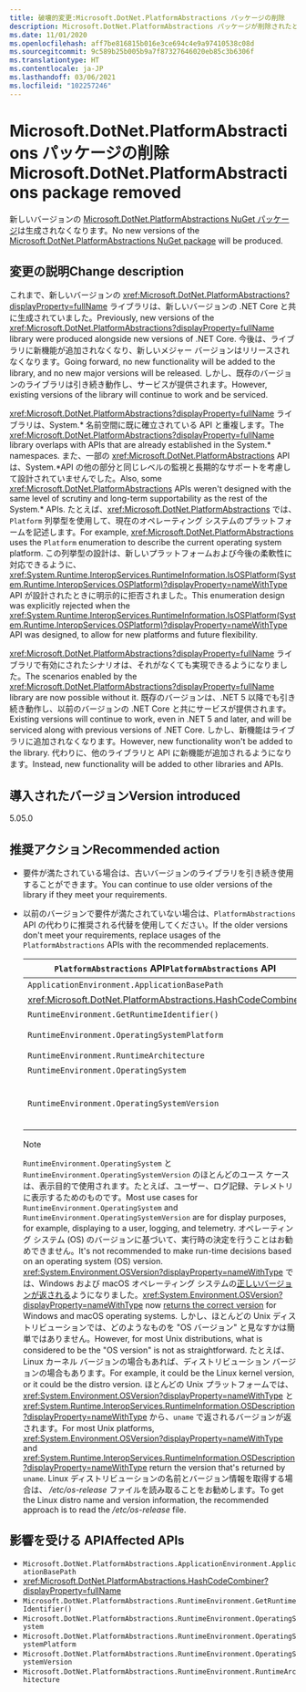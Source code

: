 ```yaml
---
title: 破壊的変更:Microsoft.DotNet.PlatformAbstractions パッケージの削除
description: Microsoft.DotNet.PlatformAbstractions パッケージが削除されたという、Core .NET ライブラリに含まれる .NET 5 の破壊的変更について説明します。
ms.date: 11/01/2020
ms.openlocfilehash: aff7be816815b016e3ce694c4e9a97410538c08d
ms.sourcegitcommit: 9c589b25b005b9a7f87327646020eb85c3b6306f
ms.translationtype: HT
ms.contentlocale: ja-JP
ms.lasthandoff: 03/06/2021
ms.locfileid: "102257246"
---
```

# <a name="microsoftdotnetplatformabstractions-package-removed"></a><span data-ttu-id="96f9a-103">Microsoft.DotNet.PlatformAbstractions パッケージの削除</span><span class="sxs-lookup"><span data-stu-id="96f9a-103">Microsoft.DotNet.PlatformAbstractions package removed</span></span>

<span data-ttu-id="96f9a-104">新しいバージョンの [Microsoft.DotNet.PlatformAbstractions NuGet パッケージ](https://www.nuget.org/packages/Microsoft.DotNet.PlatformAbstractions/)は生成されなくなります。</span><span class="sxs-lookup"><span data-stu-id="96f9a-104">No new versions of the [Microsoft.DotNet.PlatformAbstractions NuGet package](https://www.nuget.org/packages/Microsoft.DotNet.PlatformAbstractions/) will be produced.</span></span>

## <a name="change-description"></a><span data-ttu-id="96f9a-105">変更の説明</span><span class="sxs-lookup"><span data-stu-id="96f9a-105">Change description</span></span>

<span data-ttu-id="96f9a-106">これまで、新しいバージョンの <xref:Microsoft.DotNet.PlatformAbstractions?displayProperty=fullName> ライブラリは、新しいバージョンの .NET Core と共に生成されていました。</span><span class="sxs-lookup"><span data-stu-id="96f9a-106">Previously, new versions of the <xref:Microsoft.DotNet.PlatformAbstractions?displayProperty=fullName> library were produced alongside new versions of .NET Core.</span></span> <span data-ttu-id="96f9a-107">今後は、ライブラリに新機能が追加されなくなり、新しいメジャー バージョンはリリースされなくなります。</span><span class="sxs-lookup"><span data-stu-id="96f9a-107">Going forward, no new functionality will be added to the library, and no new major versions will be released.</span></span> <span data-ttu-id="96f9a-108">しかし、既存のバージョンのライブラリは引き続き動作し、サービスが提供されます。</span><span class="sxs-lookup"><span data-stu-id="96f9a-108">However, existing versions of the library will continue to work and be serviced.</span></span>

<span data-ttu-id="96f9a-109"><xref:Microsoft.DotNet.PlatformAbstractions?displayProperty=fullName> ライブラリは、System.\* 名前空間に既に確立されている API と重複します。</span><span class="sxs-lookup"><span data-stu-id="96f9a-109">The <xref:Microsoft.DotNet.PlatformAbstractions?displayProperty=fullName> library overlaps with APIs that are already established in the System.\* namespaces.</span></span> <span data-ttu-id="96f9a-110">また、一部の <xref:Microsoft.DotNet.PlatformAbstractions> API は、System.\*API の他の部分と同じレベルの監視と長期的なサポートを考慮して設計されていませんでした。</span><span class="sxs-lookup"><span data-stu-id="96f9a-110">Also, some <xref:Microsoft.DotNet.PlatformAbstractions> APIs weren't designed with the same level of scrutiny and long-term supportability as the rest of the System.\* APIs.</span></span> <span data-ttu-id="96f9a-111">たとえば、<xref:Microsoft.DotNet.PlatformAbstractions> では、`Platform` 列挙型を使用して、現在のオペレーティング システムのプラットフォームを記述します。</span><span class="sxs-lookup"><span data-stu-id="96f9a-111">For example, <xref:Microsoft.DotNet.PlatformAbstractions> uses the `Platform` enumeration to describe the current operating system platform.</span></span> <span data-ttu-id="96f9a-112">この列挙型の設計は、新しいプラットフォームおよび今後の柔軟性に対応できるように、<xref:System.Runtime.InteropServices.RuntimeInformation.IsOSPlatform(System.Runtime.InteropServices.OSPlatform)?displayProperty=nameWithType> API が設計されたときに明示的に拒否されました。</span><span class="sxs-lookup"><span data-stu-id="96f9a-112">This enumeration design was explicitly rejected when the <xref:System.Runtime.InteropServices.RuntimeInformation.IsOSPlatform(System.Runtime.InteropServices.OSPlatform)?displayProperty=nameWithType> API was designed, to allow for new platforms and future flexibility.</span></span>

<span data-ttu-id="96f9a-113"><xref:Microsoft.DotNet.PlatformAbstractions?displayProperty=fullName> ライブラリで有効にされたシナリオは、それがなくても実現できるようになりました。</span><span class="sxs-lookup"><span data-stu-id="96f9a-113">The scenarios enabled by the <xref:Microsoft.DotNet.PlatformAbstractions?displayProperty=fullName> library are now possible without it.</span></span> <span data-ttu-id="96f9a-114">既存のバージョンは、.NET 5 以降でも引き続き動作し、以前のバージョンの .NET Core と共にサービスが提供されます。</span><span class="sxs-lookup"><span data-stu-id="96f9a-114">Existing versions will continue to work, even in .NET 5 and later, and will be serviced along with previous versions of .NET Core.</span></span> <span data-ttu-id="96f9a-115">しかし、新機能はライブラリに追加されなくなります。</span><span class="sxs-lookup"><span data-stu-id="96f9a-115">However, new functionality won't be added to the library.</span></span> <span data-ttu-id="96f9a-116">代わりに、他のライブラリと API に新機能が追加されるようになります。</span><span class="sxs-lookup"><span data-stu-id="96f9a-116">Instead, new functionality will be added to other libraries and APIs.</span></span>

## <a name="version-introduced"></a><span data-ttu-id="96f9a-117">導入されたバージョン</span><span class="sxs-lookup"><span data-stu-id="96f9a-117">Version introduced</span></span>

<span data-ttu-id="96f9a-118">5.0</span><span class="sxs-lookup"><span data-stu-id="96f9a-118">5.0</span></span>

## <a name="recommended-action"></a><span data-ttu-id="96f9a-119">推奨アクション</span><span class="sxs-lookup"><span data-stu-id="96f9a-119">Recommended action</span></span>

- <span data-ttu-id="96f9a-120">要件が満たされている場合は、古いバージョンのライブラリを引き続き使用することができます。</span><span class="sxs-lookup"><span data-stu-id="96f9a-120">You can continue to use older versions of the library if they meet your requirements.</span></span>

- <span data-ttu-id="96f9a-121">以前のバージョンで要件が満たされていない場合は、`PlatformAbstractions` API の代わりに推奨される代替を使用してください。</span><span class="sxs-lookup"><span data-stu-id="96f9a-121">If the older versions don't meet your requirements, replace usages of the `PlatformAbstractions` APIs with the recommended replacements.</span></span>

  | <span data-ttu-id="96f9a-122">`PlatformAbstractions` API</span><span class="sxs-lookup"><span data-stu-id="96f9a-122">`PlatformAbstractions` API</span></span> | <span data-ttu-id="96f9a-123">推奨代替</span><span class="sxs-lookup"><span data-stu-id="96f9a-123">Recommended replacement</span></span> |
  |-|-|
  | `ApplicationEnvironment.ApplicationBasePath` | <xref:System.AppContext.BaseDirectory?displayProperty=nameWithType> |
  | <xref:Microsoft.DotNet.PlatformAbstractions.HashCodeCombiner> | <xref:System.HashCode?displayProperty=nameWithType> |
  | `RuntimeEnvironment.GetRuntimeIdentifier()` | <xref:System.Runtime.InteropServices.RuntimeInformation.RuntimeIdentifier?displayProperty=nameWithType> |
  | `RuntimeEnvironment.OperatingSystemPlatform` | <xref:System.Runtime.InteropServices.RuntimeInformation.IsOSPlatform(System.Runtime.InteropServices.OSPlatform)?displayProperty=nameWithType> |
  | `RuntimeEnvironment.RuntimeArchitecture` | <xref:System.Runtime.InteropServices.RuntimeInformation.ProcessArchitecture?displayProperty=nameWithType> |
  | `RuntimeEnvironment.OperatingSystem` | <xref:System.Runtime.InteropServices.RuntimeInformation.OSDescription?displayProperty=nameWithType> |
  | `RuntimeEnvironment.OperatingSystemVersion` | <span data-ttu-id="96f9a-124"><xref:System.Runtime.InteropServices.RuntimeInformation.OSDescription?displayProperty=nameWithType> および <xref:System.Environment.OSVersion?displayProperty=nameWithType></span><span class="sxs-lookup"><span data-stu-id="96f9a-124"><xref:System.Runtime.InteropServices.RuntimeInformation.OSDescription?displayProperty=nameWithType> and <xref:System.Environment.OSVersion?displayProperty=nameWithType></span></span> |

  > [!NOTE]
  > <span data-ttu-id="96f9a-125">`RuntimeEnvironment.OperatingSystem` と `RuntimeEnvironment.OperatingSystemVersion` のほとんどのユース ケースは、表示目的で使用されます。たとえば、ユーザー、ログ記録、テレメトリに表示するためのものです。</span><span class="sxs-lookup"><span data-stu-id="96f9a-125">Most use cases for `RuntimeEnvironment.OperatingSystem` and `RuntimeEnvironment.OperatingSystemVersion` are for display purposes, for example, displaying to a user, logging, and telemetry.</span></span> <span data-ttu-id="96f9a-126">オペレーティング システム (OS) のバージョンに基づいて、実行時の決定を行うことはお勧めできません。</span><span class="sxs-lookup"><span data-stu-id="96f9a-126">It's not recommended to make run-time decisions based on an operating system (OS) version.</span></span> <span data-ttu-id="96f9a-127"><xref:System.Environment.OSVersion?displayProperty=nameWithType> では、Windows および macOS オペレーティング システムの[正しいバージョンが返される](environment-osversion-returns-correct-version.md)ようになりました。</span><span class="sxs-lookup"><span data-stu-id="96f9a-127"><xref:System.Environment.OSVersion?displayProperty=nameWithType> now [returns the correct version](environment-osversion-returns-correct-version.md) for Windows and macOS operating systems.</span></span> <span data-ttu-id="96f9a-128">しかし、ほとんどの Unix ディストリビューションでは、どのようなものを "OS バージョン" と見なすかは簡単ではありません。</span><span class="sxs-lookup"><span data-stu-id="96f9a-128">However, for most Unix distributions, what is considered to be the "OS version" is not as straightforward.</span></span> <span data-ttu-id="96f9a-129">たとえば、Linux カーネル バージョンの場合もあれば、ディストリビューション バージョンの場合もあります。</span><span class="sxs-lookup"><span data-stu-id="96f9a-129">For example, it could be the Linux kernel version, or it could be the distro version.</span></span> <span data-ttu-id="96f9a-130">ほとんどの Unix プラットフォームでは、<xref:System.Environment.OSVersion?displayProperty=nameWithType> と <xref:System.Runtime.InteropServices.RuntimeInformation.OSDescription?displayProperty=nameWithType> から、`uname` で返されるバージョンが返されます。</span><span class="sxs-lookup"><span data-stu-id="96f9a-130">For most Unix platforms, <xref:System.Environment.OSVersion?displayProperty=nameWithType> and <xref:System.Runtime.InteropServices.RuntimeInformation.OSDescription?displayProperty=nameWithType> return the version that's returned by `uname`.</span></span> <span data-ttu-id="96f9a-131">Linux ディストリビューションの名前とバージョン情報を取得する場合は、 */etc/os-release* ファイルを読み取ることをお勧めします。</span><span class="sxs-lookup"><span data-stu-id="96f9a-131">To get the Linux distro name and version information, the recommended approach is to read the */etc/os-release* file.</span></span>

## <a name="affected-apis"></a><span data-ttu-id="96f9a-132">影響を受ける API</span><span class="sxs-lookup"><span data-stu-id="96f9a-132">Affected APIs</span></span>

- `Microsoft.DotNet.PlatformAbstractions.ApplicationEnvironment.ApplicationBasePath`
- <xref:Microsoft.DotNet.PlatformAbstractions.HashCodeCombiner?displayProperty=fullName>
- `Microsoft.DotNet.PlatformAbstractions.RuntimeEnvironment.GetRuntimeIdentifier()`
- `Microsoft.DotNet.PlatformAbstractions.RuntimeEnvironment.OperatingSystem`
- `Microsoft.DotNet.PlatformAbstractions.RuntimeEnvironment.OperatingSystemPlatform`
- `Microsoft.DotNet.PlatformAbstractions.RuntimeEnvironment.OperatingSystemVersion`
- `Microsoft.DotNet.PlatformAbstractions.RuntimeEnvironment.RuntimeArchitecture`

<!--

### Category

Core .NET libraries

### Affected APIs

- `P:Microsoft.DotNet.PlatformAbstractions.ApplicationEnvironment.ApplicationBasePath`
- `T:Microsoft.DotNet.PlatformAbstractions.HashCodeCombiner`
- `M:Microsoft.DotNet.PlatformAbstractions.RuntimeEnvironment.GetRuntimeIdentifier`
- `P:Microsoft.DotNet.PlatformAbstractions.RuntimeEnvironment.OperatingSystem`
- `P:Microsoft.DotNet.PlatformAbstractions.RuntimeEnvironment.OperatingSystemPlatform`
- `P:Microsoft.DotNet.PlatformAbstractions.RuntimeEnvironment.OperatingSystemVersion`
- `P:Microsoft.DotNet.PlatformAbstractions.RuntimeEnvironment.RuntimeArchitecture`

-->
